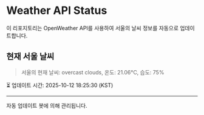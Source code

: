 
# Weather API Status

이 리포지토리는 OpenWeather API를 사용하여 서울의 날씨 정보를 자동으로 업데이트합니다.

## 현재 서울 날씨
> 서울의 현재 날씨: overcast clouds, 온도: 21.06°C, 습도: 75%

⏳ 업데이트 시간: 2025-10-12 18:25:30 (KST)

---
자동 업데이트 봇에 의해 관리됩니다.
